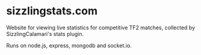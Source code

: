 # sizzlingstats.com

Website for viewing live statistics for competitive TF2 matches, collected by SizzlingCalamari's stats plugin.

Runs on node.js, express, mongodb and socket.io.